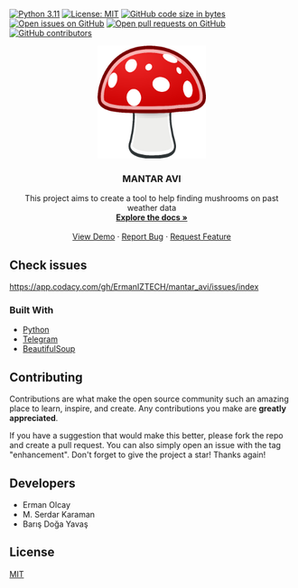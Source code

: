 [![Python 3.11](https://img.shields.io/badge/python-3.11-blue.svg)](https://www.python.org/downloads/release/python-270/) [![License: MIT](https://img.shields.io/badge/License-MIT-yellow.svg)](https://opensource.org/licenses/MIT) [![GitHub code size in bytes](https://img.shields.io/github/languages/code-size/ErmanIZTECH/mantar_avi?color=green)](https://github.com/ErmanIZTECH/mantar_avi) [![Open issues on GitHub](https://img.shields.io/github/issues-raw/ErmanIZTECH/mantar_avi)](https://github.com/ErmanIZTECH/mantar_avi/issues) [![Open pull requests on GitHub](https://img.shields.io/github/issues-pr-raw/ErmanIZTECH/mantar_avi)](https://github.com/ErmanIZTECH/mantar_avi/pulls) [![GitHub contributors](https://img.shields.io/github/contributors/ErmanIZTECH/mantar_avi)](https://github.com/ErmanIZTECH/mantar_avi/graphs/contributors)


<div align="center">
<a href="https://github.com/ErmanIZTECH/mantar_avi">
  <img src="img/mushroom.png" alt="Logo" height="200">
</a>
<h3 align="center">MANTAR AVI</h3>
  <p align="center">
    This project aims to create a tool to help finding mushrooms on past weather data
    <br />
    <a href="https://github.com/ErmanIZTECH/mantar_avi"><strong>Explore the docs »</strong></a>
    <br />
    <br />
    <a href="https://github.com/ErmanIZTECH/mantar_avi">View Demo</a>
    ·
    <a href="https://github.com/ErmanIZTECH/mantar_avi/issues">Report Bug</a>
    ·
    <a href="https://github.com/ErmanIZTECH/mantar_avi/issues">Request Feature</a>
  </p>
</div>

## Check issues

https://app.codacy.com/gh/ErmanIZTECH/mantar_avi/issues/index


### Built With

* [Python](https://www.python.org/)
* [Telegram](https://github.com/python-telegram-bot/python-telegram-bot)
* [BeautifulSoup](https://beautiful-soup-4.readthedocs.io/en/latest/)


## Contributing

Contributions are what make the open source community such an amazing place to learn, inspire, and create. Any contributions you make are **greatly appreciated**.

If you have a suggestion that would make this better, please fork the repo and create a pull request. You can also simply open an issue with the tag "enhancement".
Don't forget to give the project a star! Thanks again!


## Developers

  - Erman Olcay
  - M. Serdar Karaman
  - Barış Doğa Yavaş


## License

[MIT](https://choosealicense.com/licenses/mit/)


